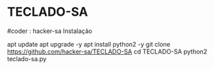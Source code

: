 # TECLADO-SA
#coder : hacker-sa
Instalação

apt update
apt upgrade -y
apt install python2 -y
git clone https://github.com/hacker-sa/TECLADO-SA
cd TECLADO-SA
python2 teclado-sa.py

